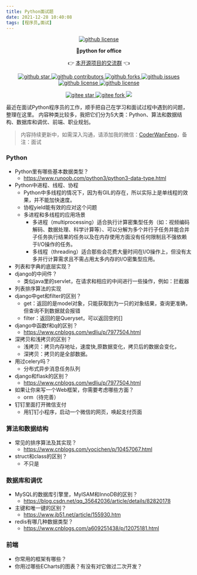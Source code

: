 ```yaml
---
title: Python面试题
date: 2021-12-28 10:40:08
tags: [程序员,面试]
---
```



<p align="center">
    <a target="_blank" href='https://github.com/CoderWanFeng/python-office'>
    <img src="http://python4office.cn/images/github-nav.jpg" alt="github license"/>
    </a>   
</p>
<p align="center">
	<strong>🍬python for office</strong>
</p>
<p align="center">
	👉 <a href="https://mp.weixin.qq.com/s/CadAaJUTUlXmTxJAjFUfPQ">本开源项目的交流群</a> 👈
</p>


<p align="center" name="图标-github">
    <a target="_blank" href='https://github.com/CoderWanFeng/python-office'>
    <img src="https://img.shields.io/github/stars/CoderWanFeng/python-office.svg?style=social" alt="github star"/>
    </a>
    <a target="_blank" href='https://github.com/CoderWanFeng/python-office'>
    <img src="https://img.shields.io/github/contributors/CoderWanFeng/python-office" alt="github contributors"/>
    </a>
    <a target="_blank" href='https://github.com/CoderWanFeng/python-office'>
    <img src="https://img.shields.io/github/forks/CoderWanFeng/python-office" alt="github forks"/>
    </a>
    <a target="_blank" href='https://github.com/CoderWanFeng/python-office'>
    <img src="https://img.shields.io/github/issues/CoderWanFeng/python-office" alt="github issues"/>
    </a>	
    <a target="_blank" href='https://github.com/CoderWanFeng/python-office'>
    <img src="https://img.shields.io/github/issues-pr/CoderWanFeng/python-office" alt="github license"/>
    </a>
    <a target="_blank" href='https://github.com/CoderWanFeng/python-office'>
    <img src="https://img.shields.io/github/license/CoderWanFeng/python-office" alt="github license"/>
    </a>   
</p>

<p align="center" name="gitee">
	<a target="_blank" href='https://gitee.com/CoderWanFeng/python-office/'>
		<img src='https://gitee.com/CoderWanFeng/python-office/badge/star.svg?theme=dark' alt='gitee star'/>
	</a>
	<a target="_blank" href='https://github.com/CoderWanFeng/python-office'>
		<img src="https://gitee.com/CoderWanFeng/python-office/badge/fork.svg?theme=white" alt="gitee fork"/>
	</a>
	<a href="https://mp.weixin.qq.com/s/Jf_EVdKlVnHhK68fW5OA6A">
	<img src="https://img.shields.io/badge/QQ-1090738447-orange"/></a>
</p>



最近在面试Python程序员的工作，顺手把自己在学习和面试过程中遇到的问题，整理在这里。
内容种类比较多，我把它们分为5大类：Python、算法和数据结构、数据库和调优、前端、职业规划。
> 内容持续更新中，如需深入沟通，请添加我的微信：[CoderWanFeng](https://mp.weixin.qq.com/s/4Br2YXCinQEHseJwdtGAsQ)，备注：面试

### Python

<!-- more -->

- Python里有哪些基本数据类型？
    - https://www.runoob.com/python3/python3-data-type.html
- Python中进程、线程、协程
    - Python中多线程的情况下，因为有GIL的存在，所以实际上是单线程的效果，并不能加快速度。
    - 协程yield能有效的应对这个问题
    - 多进程和多线程的应用场景
        - 多进程（multiprocessing）适合执行计算密集型任务（如：视频编码解码、数据处理、科学计算等）、可以分解为多个并行子任务并能合并子任务执行结果的任务以及在内存使用方面没有任何限制且不强依赖于I/O操作的任务。
        - 多线程（threading）适合那些会花费大量时间在I/O操作上，但没有太多并行计算需求且不需占用太多内存的I/O密集型应用。
- 列表和字典的底层实现？
- django的中间件？
    - 类似java里的servlet，在请求和相应的中间进行一些操作，例如：拦截器
- 列表排序算法的实现
- django中get和filter的区别？
    - get：返回的是model对象，只能获取到为一只的对象结果，查询更准确，但查询不到数据就会报错
    - filter：返回的是Queryset，可以返回空的[]
- django中函数f和q的区别？
    - https://www.cnblogs.com/wdliu/p/7977504.html
- 深拷贝和浅拷贝的区别？
    - 浅拷贝：拷贝内存地址，速度快,原数据变化，拷贝后的数据会变化，
    - 深拷贝：拷贝的是全部数据。
- 用过celery吗？
    - 分布式异步消息任务队列
- django和flask的区别？
    - https://www.cnblogs.com/wdliu/p/7977504.html
- 如果让你来写一个Web框架，你需要考虑哪些方面？
    - orm（待完善）
- 钉钉里面打开微信支付
    - 用钉钉小程序，启动一个微信的网页，唤起支付页面


### 算法和数据结构
-  常见的排序算法及其实现？
    - https://www.cnblogs.com/yocichen/p/10457067.html
- struct和class的区别？
    - 不只是

### 数据库和调优
- MySQL的数据库引擎里，MyISAM和InnoDB的区别？
    - https://blog.csdn.net/qq_35642036/article/details/82820178
- 主键和唯一键的区别？
    - https://www.jb51.net/article/155930.htm
- redis有哪几种数据类型？
    - https://www.cnblogs.com/a609251438/p/12075181.html

### 前端
- 你常用的框架有哪些？
- 你用过哪些ECharts的图表？有没有对它做过二次开发？
